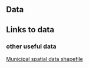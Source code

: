 ## Data

## Links to data



### other useful data

[Municipal spatial data shapefile](https://github.com/datameet/Municipal_Spatial_Data)
